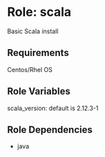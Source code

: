 Role: scala
=========

Basic Scala install

Requirements
------------

Centos/Rhel OS

Role Variables
--------------

scala_version: default is 2.12.3-1

Role Dependencies
------------------
- java